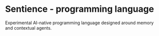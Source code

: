 # Sentience - programming language

Experimental AI-native programming language designed around memory and contextual agents.
